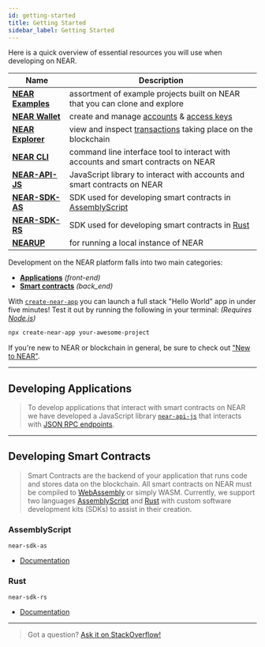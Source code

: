 ```yaml
---
id: getting-started
title: Getting Started
sidebar_label: Getting Started
---
```


Here is a quick overview of essential resources you will use when developing on NEAR.

| Name                                                   | Description                                                                                              |
| ------------------------------------------------------ | -------------------------------------------------------------------------------------------------------- |
| **[NEAR Examples](https://near.dev)**                  | assortment of example projects built on NEAR that you can clone and explore                              |
| **[NEAR Wallet](/docs/tools/near-wallet)**             | create and manage [accounts](/docs/concepts/account) & [access keys](/docs/concepts/account#access-keys) |
| **[NEAR Explorer](/docs/tools/near-explorer)**         | view and inspect [transactions](/docs/concepts/transaction) taking place on the blockchain               |
| **[NEAR CLI](/docs/tools/near-cli)**                   | command line interface tool to interact with accounts and smart contracts on NEAR                        |
| **[NEAR-API-JS](/docs/develop/front-end/near-api-js)** | JavaScript library to interact with accounts and smart contracts on NEAR                                 |
| **[NEAR-SDK-AS](https://github.com/near/near-sdk-as)** | SDK used for developing smart contracts in [AssemblyScript](https://www.assemblyscript.org/)             |
| **[NEAR-SDK-RS](https://github.com/near/near-sdk-rs)** | SDK used for developing smart contracts in [Rust](https://www.rust-lang.org/)                            |
| **[NEARUP](https://github.com/near/nearup)**           | for running a local instance of NEAR                                                                     |

Development on the NEAR platform falls into two main categories:

- **[Applications](/docs/develop/basics/getting-started/#developing-applications)** _(front-end)_
- **[Smart contracts](/docs/develop/basics/getting-started/#developing-smart-contracts)** _(back_end)_

With [`create-near-app`](/docs/develop/basics/getting-started/#create-near-app) you can launch a full stack "Hello World" app in under five minutes! Test it out by running the following in your terminal: _(Requires [Node.js](https://nodejs.org/en/))_

```bash
npx create-near-app your-awesome-project
```

If you're new to NEAR or blockchain in general, be sure to check out ["New to NEAR"](/docs/concepts/new-to-near).

---

## Developing Applications

> To develop applications that interact with smart contracts on NEAR we have developed a JavaScript library [`near-api-js`](/docs/develop/front-end/near-api-js) that interacts with [JSON RPC endpoints](/docs/develop/front-end/rpc).

---

## Developing Smart Contracts

> Smart Contracts are the backend of your application that runs code and stores data on the blockchain. All smart contracts on NEAR must be compiled to [WebAssembly](https://webassembly.org/) or simply WASM. Currently, we support two languages [AssemblyScript](https://www.assemblyscript.org/) and [Rust](https://www.rust-lang.org/) with custom software development kits (SDKs) to assist in their creation.

### AssemblyScript

`near-sdk-as`

- [Documentation](https://near.github.io/near-sdk-as)

### Rust

`near-sdk-rs`

- [Documentation](https://docs.rs/near-sdk)

---

> Got a question?
> <a href="https://stackoverflow.com/questions/tagged/nearprotocol"> <h8>Ask it on StackOverflow!</h8></a>
